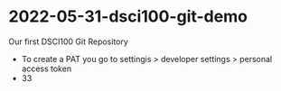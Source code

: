 # 2022-05-31-dsci100-git-demo
Our first DSCI100 Git Repository


- To create a PAT you go to settingis > developer settings > personal access token
- 
  33
